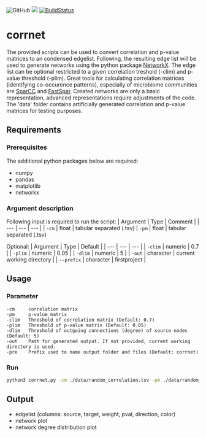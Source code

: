 ![GitHub](https://img.shields.io/github/license/mschemmel/corrnet)
<img src="https://img.shields.io/badge/python-3.4--3.9-9cf.svg?style=flat">
[![BuildStatus](https://travis-ci.org/mschemmel/corrnet.svg?branch=master)](https://travis-ci.org/mschemmel/corrnet)

# corrnet
The provided scripts can be used to convert correlation and p-value matrices to an condensed edgelist. Following, the resulting edge list will be used to generate networks using the python package [NetworkX](https://networkx.github.io/). The edge list can be optional restricted to a given correlation treshold (-clim) and p-value threshold (-plim). Great tools for calculating correlation matrices (identifying co-occurence patterns), especially of microbiome communities are [SparCC](https://journals.plos.org/ploscompbiol/article?id=10.1371/journal.pcbi.1002687) and [FastSpar](https://academic.oup.com/bioinformatics/article/35/6/1064/5086389). Created networks are only a basic representation, advanced representations require adjustments of the code. The 'data' folder contains artificially generated correlation and p-value matrices for testing purposes.   

## Requirements
### Prerequisites
The additional python packages below are required:
- numpy
- pandas
- matplotlib
- networkx

### Argument description
Following input is required to run the script:
| Argument | Type | Comment |
| --- | --- | --- | 
| `-cm` | float | tabular separated (.tsv)
| `-pm` | float | tabular separated (.tsv)

Optional:
| Argument | Type | Default |
| --- | --- | --- |
| `-clim` | numeric | 0.7 |
| `-plim` | numeric | 0.05 |
| `-dlim` | numeric | 5 |
| `-out` | character | current working directory |
| `--prefix` | character | firstproject |


## Usage
### Parameter
    -cm     correlation matrix
    -pm     p-value matrix
    -clim   Threshold of correlation matrix (Default: 0.7)
    -plim   Threshold of p-value matrix (Default: 0.05)
    -dlim   Threshold of outgoing connections (degree) of source nodes (Default: 5)
    -out    Path for generated output. If not provided, current working directory is used.
    -pre    Prefix used to name output folder and files (Default: corrnet)

### Run

```bash
python3 corrnet.py -cm ./data/random_correlation.tsv -pm ./data/random_p_value.tsv --prefix firstproject 
```

## Output
- edgelist (columns: source, target, weight, pval, direction, color)
- network plot
- network degree distribution plot

